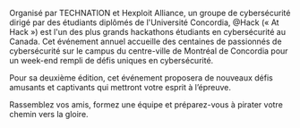 Organisé par TECHNATION et Hexploit Alliance, un groupe de cybersécurité dirigé par des étudiants diplômés de l'Université Concordia, @Hack (« At Hack ») est l'un des plus grands hackathons étudiants en cybersécurité au Canada. Cet événement annuel accueille des centaines de passionnés de cybersécurité sur le campus du centre-ville de Montréal de Concordia pour un week-end rempli de défis uniques en cybersécurité.

Pour sa deuxième édition, cet événement proposera de nouveaux défis amusants et captivants qui mettront votre esprit à l’épreuve.

Rassemblez vos amis, formez une équipe et préparez-vous à pirater votre chemin vers la gloire.